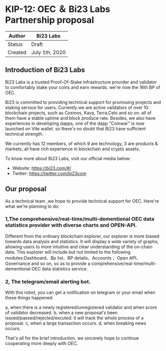 # KIP-12: OEC ＆ Bi23 Labs Partnership proposal

| Author        | Bi23 Labs      |
| ------------- | -------------  |
| Status        | Draft          |
| Created       | July 1th, 2020 |

## Introduction of Bi23 Labs

Bi23 Labs is a trusted Proof-Of-Stake infrastructure provider and validator to comfortably stake your coins and earn rewards. we're now the 16th BP of OEC. 

Bi23 is committed to providing technical support for promosing projects and staking service for users. Currently we are active validators of over 10 blockchain projects, such as Cosmos, Kava, Terra,Celo and so on. all of them have a stable uptime and block produce rate. Besides, we also have experiences in developing dapps, one of the dapp "Coinwar" is now launched on Vite wallet. so there's no doubt that Bi23 have sufficient technical strength.

We currently has 12 members, of which 9 are technology, 3 are products & markets, all have rich experience in blockchain and crypto assets.

To know more about Bi23 Labs, visit our official media below:

* Website: https://bi23.com/#/
* Twitter: https://twitter.com/bi23com

## Our proposal

As a technical team ,we hope to provide technical support for OEC. Here're what we're planning to do:

### 1,The comprehensive/real-time/multi-dementional OEC data statistics provider with diverse charts and OPEN-API.

Different from the ordinary blockchain explorer, our explorer is more biased towards data analysis and statistics. It will display a wide variety of graphs, allowing 
users to more intuitive and clear understanding of the on-chain data. This explorer will include but not limited to the following modules:Dashboard、Bp list、BP details、Accounts 、Open API、Governance and so on, so as to provide a comprehensive/real-time/multi-dementional OEC data statistics service.

### 2, The telegram/email alerting bot.

With this robot, you can get a notification on telegram or your email when these things happened:

a, when there is a newly registered/unregistered validator and when score of validator decreased.
b, when a new proposal's been issued/passed/rejected/excuted. it will track the whole process of a proposal.
c, when a large transaction occurs. 
d, when breaking news occurs.

That's all for the brief introduction. we sincerely hope to continue cooperating more deeply with OEC.
